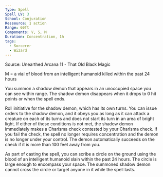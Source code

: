 ```yaml
---
Type: Spell
Spell LV: 3
School: Conjuration
Ressource: 1 action
Range: 60ft
Components: V, S, M
Duration: Concentration, 1h
tags:
  - Sorcerer
  - Wizard
---
```

Source: Unearthed Arcana 11 - That Old Black Magic

M = a vial of blood from an intelligent humanoid killed within the past 24 hours

You summon a shadow demon that appears in an unoccupied space you can see within range. The shadow demon disappears when it drops to 0 hit points or when the spell ends.

Roll initiative for the shadow demon, which has its own turns. You can issue orders to the shadow demon, and it obeys you as long as it can attack a creature on each of its turns and does not start its turn in an area of bright light. If either of these conditions is not met, the shadow demon immediately makes a Charisma check contested by your Charisma check. If you fail the check, the spell no longer requires concentration and the demon is no longer under your control. The demon automatically succeeds on the check if it is more than 100 feet away from you.

As part of casting the spell, you can scribe a circle on the ground using the blood of an intelligent humanoid slain within the past 24 hours. The circle is large enough to encompass your space. The summoned shadow demon cannot cross the circle or target anyone in it while the spell lasts.